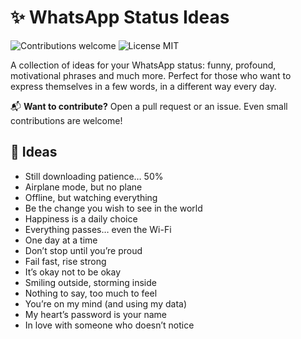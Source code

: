 # ✨ WhatsApp Status Ideas

<p>
  <img alt="Contributions welcome" src="https://img.shields.io/badge/Contributions-welcome-green">
  <img alt="License MIT" src="https://img.shields.io/badge/License-MIT-orange">
</p>

A collection of ideas for your WhatsApp status: funny, profound, motivational phrases and much more. Perfect for those who want to express themselves in a few words, in a different way every day.

📬 **Want to contribute?** Open a pull request or an issue. Even small contributions are welcome!

## 📕 Ideas
- Still downloading patience… 50%
- Airplane mode, but no plane
- Offline, but watching everything
- Be the change you wish to see in the world
- Happiness is a daily choice
- Everything passes… even the Wi-Fi
- One day at a time
- Don’t stop until you’re proud
- Fail fast, rise strong
- It’s okay not to be okay
- Smiling outside, storming inside
- Nothing to say, too much to feel
- You’re on my mind (and using my data)
- My heart’s password is your name
- In love with someone who doesn’t notice
